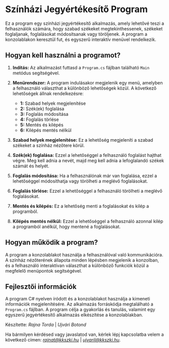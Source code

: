 # Színházi Jegyértékesítő Program

Ez a program egy színházi jegyértékesítő alkalmazás, amely lehetővé teszi a felhasználók számára, hogy szabad székeket megtekinthessenek, székeket foglaljanak, foglalásokat módosítsanak vagy töröljenek. A program a konzolablakon keresztül fut, és egyszerű interaktív menüvel rendelkezik.

## Hogyan kell használni a programot?

1. **Indítás:** Az alkalmazást futtasd a `Program.cs` fájlban található `Main` metódus segítségével.

2. **Menürendszer:** A program indulásakor megjelenik egy menü, amelyben a felhasználó választhat a különböző lehetőségek közül. A következő lehetőségek állnak rendelkezésre:

   - **1:** Szabad helyek megjelenítése
   - **2:** Szék(ek) foglalása
   - **3:** Foglalás módosítása
   - **4:** Foglalás törlése
   - **5:** Mentés és kilépés
   - **6:** Kilépés mentés nélkül

3. **Szabad helyek megjelenítése:** Ez a lehetőség megjeleníti a szabad székeket a színház nézőtere körül.

4. **Szék(ek) foglalása:** Ezzel a lehetőséggel a felhasználó foglalást hajthat végre. Meg kell adnia a nevét, majd meg kell adnia a lefoglalandó székek számát és helyét.

5. **Foglalás módosítása:** Ha a felhasználónak már van foglalása, ezzel a lehetőséggel módosíthatja vagy törölheti a meglévő foglalásokat.

6. **Foglalás törlése:** Ezzel a lehetőséggel a felhasználó törölheti a meglévő foglalásokat.

7. **Mentés és kilépés:** Ez a lehetőség menti a foglalásokat és kilép a programból.

8. **Kilépés mentés nélkül:** Ezzel a lehetőséggel a felhasználó azonnal kilép a programból anélkül, hogy mentené a foglalásokat.

## Hogyan működik a program?

A program a konzolablakot használja a felhasználóval való kommunikációra. A színház nézőterének állapota minden lépésben megjelenik a konzolban, és a felhasználó interaktívan választhat a különböző funkciók közül a megfelelő menüpontok segítségével.

## Fejlesztői információk

A program C# nyelven íródott és a konzolablakot használja a kimeneti információk megjelenítésére. Az alkalmazás forráskódja megtalálható a `Program.cs` fájlban. A program célja a gyakorlás és tanulás, valamint egy egyszerű jegyértékesítő alkalmazás elkészítése a konzolablakban.

Készítette: *Rajna Torda* | *Ujvári Botond*

Ha bármilyen kérdésed vagy javaslatod van, kérlek lépj kapcsolatba velem a következő címen: *rajnat@kkszki.hu* | *ujvaril@kkszki.hu*.

